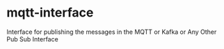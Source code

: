 # mqtt-interface
Interface for publishing the messages in the MQTT or Kafka or Any Other Pub Sub Interface 
